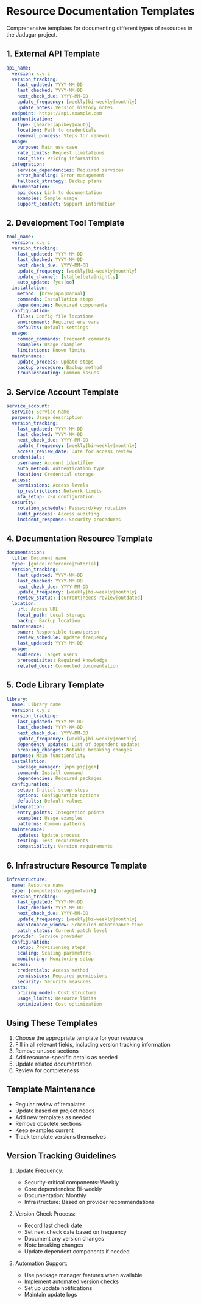 # Resource Documentation Templates

Comprehensive templates for documenting different types of resources in the Jadugar project.

## 1. External API Template
```yaml
api_name:
  version: x.y.z
  version_tracking:
    last_updated: YYYY-MM-DD
    last_checked: YYYY-MM-DD
    next_check_due: YYYY-MM-DD
    update_frequency: [weekly|bi-weekly|monthly]
    update_notes: Version history notes
  endpoint: https://api.example.com
  authentication:
    type: [bearer|apikey|oauth]
    location: Path to credentials
    renewal_process: Steps for renewal
  usage:
    purpose: Main use case
    rate_limits: Request limitations
    cost_tier: Pricing information
  integration:
    service_dependencies: Required services
    error_handling: Error management
    fallback_strategy: Backup plans
  documentation:
    api_docs: Link to documentation
    examples: Sample usage
    support_contact: Support information
```

## 2. Development Tool Template
```yaml
tool_name:
  version: x.y.z
  version_tracking:
    last_updated: YYYY-MM-DD
    last_checked: YYYY-MM-DD
    next_check_due: YYYY-MM-DD
    update_frequency: [weekly|bi-weekly|monthly]
    update_channel: [stable|beta|nightly]
    auto_update: [yes|no]
  installation:
    method: [brew|npm|manual]
    commands: Installation steps
    dependencies: Required components
  configuration:
    files: Config file locations
    environment: Required env vars
    defaults: Default settings
  usage:
    common_commands: Frequent commands
    examples: Usage examples
    limitations: Known limits
  maintenance:
    update_process: Update steps
    backup_procedure: Backup method
    troubleshooting: Common issues
```

## 3. Service Account Template
```yaml
service_account:
  service: Service name
  purpose: Usage description
  version_tracking:
    last_updated: YYYY-MM-DD
    last_checked: YYYY-MM-DD
    next_check_due: YYYY-MM-DD
    update_frequency: [weekly|bi-weekly|monthly]
    access_review_date: Date for access review
  credentials:
    username: Account identifier
    auth_method: Authentication type
    location: Credential storage
  access:
    permissions: Access levels
    ip_restrictions: Network limits
    mfa_setup: 2FA configuration
  security:
    rotation_schedule: Password/key rotation
    audit_process: Access auditing
    incident_response: Security procedures
```

## 4. Documentation Resource Template
```yaml
documentation:
  title: Document name
  type: [guide|reference|tutorial]
  version_tracking:
    last_updated: YYYY-MM-DD
    last_checked: YYYY-MM-DD
    next_check_due: YYYY-MM-DD
    update_frequency: [weekly|bi-weekly|monthly]
    review_status: [current|needs-review|outdated]
  location:
    url: Access URL
    local_path: Local storage
    backup: Backup location
  maintenance:
    owner: Responsible team/person
    review_schedule: Update frequency
    last_updated: YYYY-MM-DD
  usage:
    audience: Target users
    prerequisites: Required knowledge
    related_docs: Connected documentation
```

## 5. Code Library Template
```yaml
library:
  name: Library name
  version: x.y.z
  version_tracking:
    last_updated: YYYY-MM-DD
    last_checked: YYYY-MM-DD
    next_check_due: YYYY-MM-DD
    update_frequency: [weekly|bi-weekly|monthly]
    dependency_updates: List of dependent updates
    breaking_changes: Notable breaking changes
  purpose: Main functionality
  installation:
    package_manager: [npm|pip|gem]
    command: Install command
    dependencies: Required packages
  configuration:
    setup: Initial setup steps
    options: Configuration options
    defaults: Default values
  integration:
    entry_points: Integration points
    examples: Usage examples
    patterns: Common patterns
  maintenance:
    updates: Update process
    testing: Test requirements
    compatibility: Version requirements
```

## 6. Infrastructure Resource Template
```yaml
infrastructure:
  name: Resource name
  type: [compute|storage|network]
  version_tracking:
    last_updated: YYYY-MM-DD
    last_checked: YYYY-MM-DD
    next_check_due: YYYY-MM-DD
    update_frequency: [weekly|bi-weekly|monthly]
    maintenance_window: Scheduled maintenance time
    patch_status: Current patch level
  provider: Service provider
  configuration:
    setup: Provisioning steps
    scaling: Scaling parameters
    monitoring: Monitoring setup
  access:
    credentials: Access method
    permissions: Required permissions
    security: Security measures
  costs:
    pricing_model: Cost structure
    usage_limits: Resource limits
    optimization: Cost optimization
```

## Using These Templates

1. Choose the appropriate template for your resource
2. Fill in all relevant fields, including version tracking information
3. Remove unused sections
4. Add resource-specific details as needed
5. Update related documentation
6. Review for completeness

## Template Maintenance

- Regular review of templates
- Update based on project needs
- Add new templates as needed
- Remove obsolete sections
- Keep examples current
- Track template versions themselves

## Version Tracking Guidelines

1. Update Frequency:
   - Security-critical components: Weekly
   - Core dependencies: Bi-weekly
   - Documentation: Monthly
   - Infrastructure: Based on provider recommendations

2. Version Check Process:
   - Record last check date
   - Set next check date based on frequency
   - Document any version changes
   - Note breaking changes
   - Update dependent components if needed

3. Automation Support:
   - Use package manager features when available
   - Implement automated version checks
   - Set up update notifications
   - Maintain update logs
